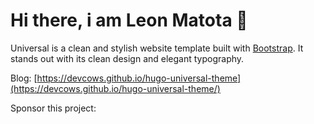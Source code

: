 # Hi there, i am Leon Matota <span class="wave">👋</span>

Universal is a clean and stylish website template built with [Bootstrap](https://getbootstrap.com/docs/3.4/getting-started/). It stands out with its clean design and elegant typography.

Blog: [https://devcows.github.io/hugo-universal-theme](https://devcows.github.io/hugo-universal-theme/)

Sponsor this project:
